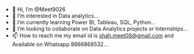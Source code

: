 - 👋 Hi, I’m @Meet9026
- 👀 I’m interested in Data analytics...
- 🌱 I’m currently learning Power BI, Tableau, SQL, Python...
- 💞️ I’m looking to collaborate on Data Analytics projects or Internships...
- 📫 How to reach me my email id is shah.meet08@gmail.com and Available on Whatsapp 8866868532...

<!---
Meet9026/Meet9026 is a ✨ special ✨ repository because its `README.md` (this file) appears on your GitHub profile.
You can click the Preview link to take a look at your changes.
--->
